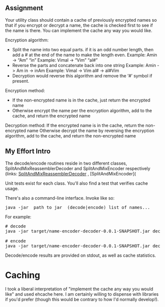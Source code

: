 Assignment
---------------------------------------------------

Your utility class should contain a cache of previously encrypted names so that if you encrypt or decrypt a name, the cache is checked first to see if the name is there. You can implement the cache any way you would like.

Encryption algorithm:

 * Split the name into two equal parts. if it is an odd number length, then add a # at the end of the name to make the length even.
        Example:  Amin -> “Am”   “in”
        Example:  Vimal -> “Vim”  “al#” 
 * Reverse the parts and concatenate back into one string
        Example: Amin -> Am in -> inAm
        Example: Vimal -> Vim al# -> al#Vim   
 * Decryption would reverse this algorithm and remove the ‘#’ symbol if present.

Encryption method:

 * If the non-encrypted name is in the cache, just return the encrypted name
 * Otherwise encrypt the name per the encryption algorithm, add to the cache, and return the encrypted name

Decryption method:
    If the encrypted name is in the cache, return the non-encrypted name
    Otherwise decrypt the name by reversing the encryption algorithm, add to the cache, and return the non-encrypted name

My Effort Intro
---------------------------------------------------

The decode/encode routines reside in two different classes, SplitAndMixReassemblerDecoder and SplitAndMixEncoder respectively (links: [SplitAndMixReassemblerDecoder](https://github.com/prospero238/name-encoder-decoder/blob/master/src/main/java/com/throwawaycode/service/SplitAndMixReassemblerDecoder.java) , [SplitAndMixEncoder]( 

Unit tests exist for each class.  You'll also find a test that verifies cache usage.

There's also a command-line interface.  Invoke like so:
 
<pre>java -jar _path to jar_ (decode|encode) list of names... </pre>
For example:

<pre>
# decode
java -jar target/name-encoder-decoder-0.0.1-SNAPSHOT.jar decode inAm al#Vim

# encode
java -jar target/name-encoder-decoder-0.0.1-SNAPSHOT.jar decode Amin Vimal
</pre>

Decode/encode results are provided on stdout, as well as cache statistics. 


Caching
==============================

I took a liberal interpretation of "implement the cache any way you would like" and used ehcache here.  I am certainly 
willing to dispense with libraries if you'd prefer (though this would be contrary to how I'd normally develop!).

